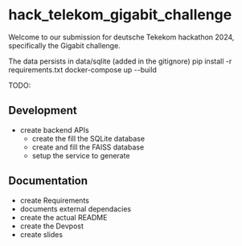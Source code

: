 # hack_telekom_gigabit_challenge

Welcome to our submission for deutsche Tekekom hackathon 2024, specifically the Gigabit challenge.

The data persists in data/sqlite (added in the gitignore)
pip install -r requirements.txt
docker-compose up --build

TODO:

## Development

- create backend APIs
  - create the fill the SQLite database
  - create and fill the FAISS database
  - setup the service to generate

## Documentation

- create Requirements
- documents external dependacies
- create the actual README
- create the Devpost
- create slides
